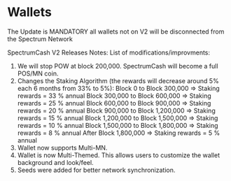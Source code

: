 # Wallets
The Update is MANDATORY all wallets not on V2 will be disconnected from the Spectrum Network

SpectrumCash V2 Releases Notes:
List of modifications/improvments:
1) We will stop POW at block 200,000. SpectrumCash will become a full POS/MN coin.
2) Changes the  Staking Algorithm (the rewards will decrease around 5% each 6 months from 33% to 5%):
  Block 0 to Block 300,000 => Staking rewards = 33 % annual
  Block 300,000 to Block 600,000 => Staking rewards = 25 % annual
  Block 600,000 to Block 900,000 => Staking rewards = 20 % annual
  Block 900,000 to Block 1,200,000 => Staking rewards = 15 % annual
  Block 1,200,000 to Block 1,500,000 => Staking rewards = 10 % annual
  Block 1,500,000 to Block 1,800,000 => Staking rewards = 8 % annual
  After Block 1,800,000 => Staking rewards = 5 % annual
3) Wallet now supports Multi-MN.
4) Wallet is now Multi-Themed. This allows users to customize the wallet background and look/feel.
5) Seeds were added for better network synchronization.
